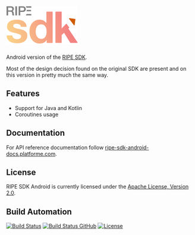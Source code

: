 # [![RIPE SDK Android](res/logo.png)](https://tech.platforme.com)

Android version of the [RIPE SDK](https://github.com/ripe-tech/ripe-sdk).

Most of the design decision found on the original SDK are present and on this version in pretty much the same way.

## Features

* Support for Java and Kotlin
* Coroutines usage

## Documentation

For API reference documentation follow [ripe-sdk-android-docs.platforme.com](https://ripe-sdk-android-docs.platforme.com).

## License

RIPE SDK Android is currently licensed under the [Apache License, Version 2.0](http://www.apache.org/licenses/).

## Build Automation

[![Build Status](https://travis-ci.org/ripe-tech/ripe-sdk-android.svg?branch=master)](https://travis-ci.org/ripe-tech/ripe-sdk-android)
[![Build Status GitHub](https://github.com/ripe-tech/ripe-sdk-android/workflows/Main%20Workflow/badge.svg)](https://github.com/ripe-tech/ripe-sdk-android/actions)
[![License](https://img.shields.io/badge/license-Apache%202.0-blue.svg)](https://www.apache.org/licenses/)
